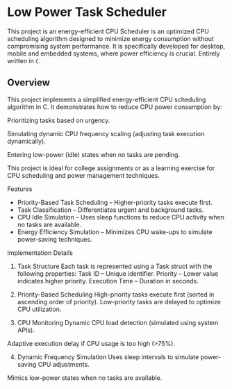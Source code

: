 # Low Power Task Scheduler
This project is an energy-efficient CPU Scheduler is an optimized CPU scheduling algorithm designed to minimize energy consumption without compromising system performance. It is specifically developed for  desktop, mobile and embedded systems, where power efficiency is crucial. Entirely written in `C`.

## Overview
This project implements a simplified energy-efficient CPU scheduling algorithm in C. It demonstrates how to reduce CPU power consumption by:

Prioritizing tasks based on urgency.

Simulating dynamic CPU frequency scaling (adjusting task execution dynamically).

Entering low-power (idle) states when no tasks are pending.

This project is ideal for college assignments or as a learning exercise for CPU scheduling and power management techniques.

Features
* Priority-Based Task Scheduling – Higher-priority tasks execute first.
* Task Classification – Differentiates urgent and background tasks.
* CPU Idle Simulation – Uses sleep functions to reduce CPU activity when no tasks are available.
* Energy Efficiency Simulation – Minimizes CPU wake-ups to simulate power-saving techniques.

Implementation Details
1. Task Structure
Each task is represented using a Task struct with the following properties:
Task ID – Unique identifier.
Priority – Lower value indicates higher priority.
Execution Time – Duration in seconds.

2. Priority-Based Scheduling
High-priority tasks execute first (sorted in ascending order of priority).
Low-priority tasks are delayed to optimize CPU utilization.

3. CPU Monitoring
Dynamic CPU load detection (simulated using system APIs).

Adaptive execution delay if CPU usage is too high (>75%).

4. Dynamic Frequency Simulation
Uses sleep intervals to simulate power-saving CPU adjustments.

Mimics low-power states when no tasks are available.
